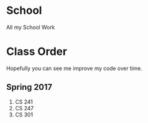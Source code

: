 # School
All my School Work


# Class Order
Hopefully you can see me improve my code over time.

## Spring 2017
1. CS 241
2. CS 247
3. CS 301
